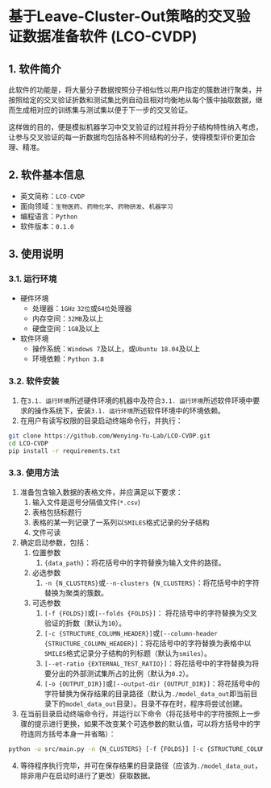 # 基于Leave-Cluster-Out策略的交叉验证数据准备软件 (LCO-CVDP)  
## 1. 软件简介  
此软件的功能是，将大量分子数据按照分子相似性以用户指定的簇数进行聚类，并按照给定的交叉验证折数和测试集比例自动且相对均衡地从每个簇中抽取数据，继而生成相对应的训练集与测试集以便于下一步的交叉验证。  

这样做的目的，便是模拟机器学习中交叉验证的过程并将分子结构特性纳入考虑，让参与交叉验证的每一折数据均包括各种不同结构的分子，使得模型评价更加合理、精准。  
## 2. 软件基本信息  
- 英文简称：`LCO-CVDP`  
- 面向领域：`生物医药`、`药物化学`、`药物研发`、`机器学习`  
- 编程语言：`Python`  
- 软件版本：`0.1.0`  
## 3. 使用说明  
### 3.1. 运行环境  
- 硬件环境  
  - 处理器：`1GHz` `32位`或`64位`处理器  
  - 内存空间：`32MB`及以上  
  - 硬盘空间：`1GB`及以上  
- 软件环境  
  - 操作系统：`Windows 7`及以上，或`Ubuntu 18.04`及以上  
  - 环境依赖：`Python 3.8`  
### 3.2. 软件安装  
1. 在`3.1. 运行环境`所述硬件环境的机器中及符合`3.1. 运行环境`所述软件环境中要求的操作系统下，安装`3.1. 运行环境`所述软件环境中的环境依赖。  
2. 在用户有读写权限的目录启动终端命令行，并执行：  
```sh  
git clone https://github.com/Wenying-Yu-Lab/LCO-CVDP.git
cd LCO-CVDP
pip install -r requirements.txt
```  
### 3.3. 使用方法  
1. 准备包含输入数据的表格文件，并应满足以下要求：  
   1. 输入文件是逗号分隔值文件(`*.csv`)  
   2. 表格包括标题行  
   3. 表格的某一列记录了一系列以`SMILES`格式记录的分子结构  
   4. 文件可读  
2. 确定启动参数，包括：
   1. 位置参数  
      1. `{data_path}`：将花括号中的字符替换为输入文件的路径。  
   2. 必选参数  
      1. `-n {N_CLUSTERS}`或`--n-clusters {N_CLUSTERS}`：将花括号中的字符替换为聚类的簇数。  
   3. 可选参数  
      1. `[-f {FOLDS}]`或`[--folds {FOLDS}]`： 将花括号中的字符替换为交叉验证的折数（默认为`10`）。  
      2. `[-c {STRUCTURE_COLUMN_HEADER}]`或`[--column-header {STRUCTURE_COLUMN_HEADER}]`：将花括号中的字符替换为表格中以`SMILES`格式记录分子结构的列标题（默认为`smiles`）。  
      3. `[--et-ratio {EXTERNAL_TEST_RATIO}]`：将花括号中的字符替换为将要分出的外部测试集所占的比例（默认为`0.2`）。  
      4. `[-o {OUTPUT_DIR}]`或`[--output-dir {OUTPUT_DIR}]`：将花括号中的字符替换为保存结果的目录路径（默认为`./model_data_out`即当前目录下的`model_data_out`目录）。目录不存在时，程序将尝试创建。  
3. 在当前目录启动终端命令行，并运行以下命令（将花括号中的字符按照上一步骤的提示进行更换，如果不改变某个可选参数的默认值，可以将方括号中的字符连同方括号本身一并省略）：  
```sh  
python -u src/main.py -n {N_CLUSTERS} [-f {FOLDS}] [-c {STRUCTURE_COLUMN_HEADER}] [--et-ratio {EXTERNAL_TEST_RATIO}] [-o {OUTPUT_DIR}] {data_path}
```  
4. 等待程序执行完毕，并可在保存结果的目录路径（应该为`./model_data_out`，除非用户在启动时进行了更改）获取数据。  
